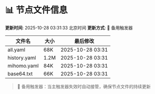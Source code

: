 # 📊 节点文件信息

**更新时间**: 2025-10-28 03:31:33 北京时间
**更新方式**: 🔄 备用触发器

| 文件名 | 大小 | 最后修改 |
|--------|------|----------|
| all.yaml | 68K | 2025-10-28 03:31 |
| history.yaml | 1.2M | 2025-10-28 03:31 |
| mihomo.yaml | 84K | 2025-10-28 03:31 |
| base64.txt | 66K | 2025-10-28 03:31 |

> 🔄 备用触发器：当主触发器失效时自动接管，确保节点文件的持续更新
